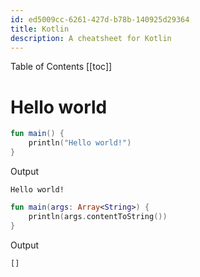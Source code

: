 ```yaml
---
id: ed5009cc-6261-427d-b78b-140925d29364
title: Kotlin
description: A cheatsheet for Kotlin
---
```


Table of Contents
[[toc]]

# Hello world

```kotlin
fun main() {
    println("Hello world!")
}
```

Output
```
Hello world!
```

```kotlin
fun main(args: Array<String>) {
    println(args.contentToString())
}
```

Output
```
[]
```
